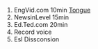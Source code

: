1. EngVid.com 10min [Tongue](https://www.engvid.com/english-resource/50-tongue-twisters-improve-pronunciation/)
2. NewsinLevel 15min
3. Ed.Ted.com   20min
4. Record voice 
5. Esl Dissconsion